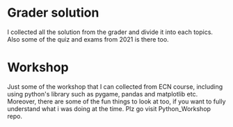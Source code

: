 # Grader solution
I collected all the solution from the grader and divide it into each topics.
Also some of the quiz and exams from 2021 is there too.

# Workshop
Just some of the workshop that I can collected from ECN course, including using python's library such as pygame, pandas and matplotlib etc.
Moreover, there are some of the fun things to look at too, if you want to fully understand what i was doing at the time. Plz go visit Python_Workshop repo.
